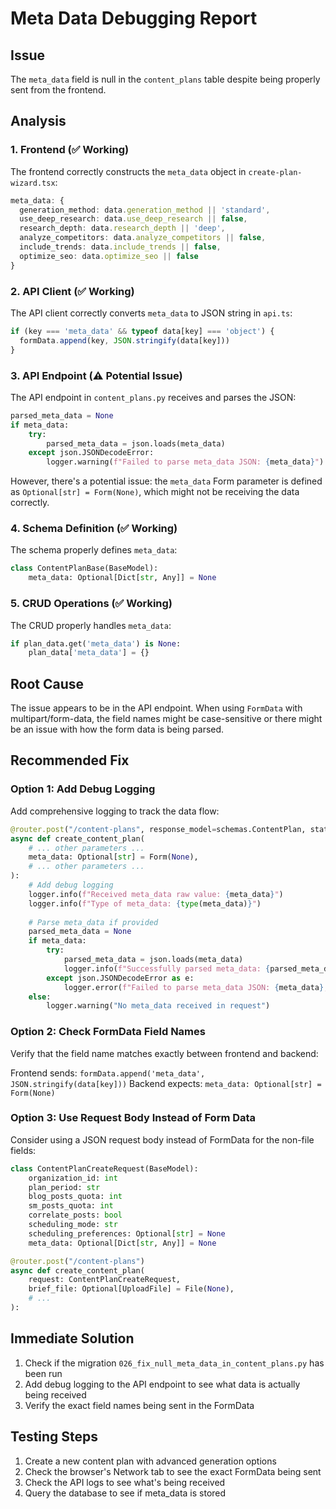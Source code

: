 # Meta Data Debugging Report

## Issue
The `meta_data` field is null in the `content_plans` table despite being properly sent from the frontend.

## Analysis

### 1. Frontend (✅ Working)
The frontend correctly constructs the `meta_data` object in `create-plan-wizard.tsx`:
```typescript
meta_data: {
  generation_method: data.generation_method || 'standard',
  use_deep_research: data.use_deep_research || false,
  research_depth: data.research_depth || 'deep',
  analyze_competitors: data.analyze_competitors || false,
  include_trends: data.include_trends || false,
  optimize_seo: data.optimize_seo || false
}
```

### 2. API Client (✅ Working)
The API client correctly converts `meta_data` to JSON string in `api.ts`:
```typescript
if (key === 'meta_data' && typeof data[key] === 'object') {
  formData.append(key, JSON.stringify(data[key]))
}
```

### 3. API Endpoint (⚠️ Potential Issue)
The API endpoint in `content_plans.py` receives and parses the JSON:
```python
parsed_meta_data = None
if meta_data:
    try:
        parsed_meta_data = json.loads(meta_data)
    except json.JSONDecodeError:
        logger.warning(f"Failed to parse meta_data JSON: {meta_data}")
```

However, there's a potential issue: the `meta_data` Form parameter is defined as `Optional[str] = Form(None)`, which might not be receiving the data correctly.

### 4. Schema Definition (✅ Working)
The schema properly defines `meta_data`:
```python
class ContentPlanBase(BaseModel):
    meta_data: Optional[Dict[str, Any]] = None
```

### 5. CRUD Operations (✅ Working)
The CRUD properly handles `meta_data`:
```python
if plan_data.get('meta_data') is None:
    plan_data['meta_data'] = {}
```

## Root Cause
The issue appears to be in the API endpoint. When using `FormData` with multipart/form-data, the field names might be case-sensitive or there might be an issue with how the form data is being parsed.

## Recommended Fix

### Option 1: Add Debug Logging
Add comprehensive logging to track the data flow:

```python
@router.post("/content-plans", response_model=schemas.ContentPlan, status_code=http_status.HTTP_201_CREATED)
async def create_content_plan(
    # ... other parameters ...
    meta_data: Optional[str] = Form(None),
    # ... other parameters ...
):
    # Add debug logging
    logger.info(f"Received meta_data raw value: {meta_data}")
    logger.info(f"Type of meta_data: {type(meta_data)}")
    
    # Parse meta_data if provided
    parsed_meta_data = None
    if meta_data:
        try:
            parsed_meta_data = json.loads(meta_data)
            logger.info(f"Successfully parsed meta_data: {parsed_meta_data}")
        except json.JSONDecodeError as e:
            logger.error(f"Failed to parse meta_data JSON: {meta_data}, error: {e}")
    else:
        logger.warning("No meta_data received in request")
```

### Option 2: Check FormData Field Names
Verify that the field name matches exactly between frontend and backend:

Frontend sends: `formData.append('meta_data', JSON.stringify(data[key]))`
Backend expects: `meta_data: Optional[str] = Form(None)`

### Option 3: Use Request Body Instead of Form Data
Consider using a JSON request body instead of FormData for the non-file fields:

```python
class ContentPlanCreateRequest(BaseModel):
    organization_id: int
    plan_period: str
    blog_posts_quota: int
    sm_posts_quota: int
    correlate_posts: bool
    scheduling_mode: str
    scheduling_preferences: Optional[str] = None
    meta_data: Optional[Dict[str, Any]] = None

@router.post("/content-plans")
async def create_content_plan(
    request: ContentPlanCreateRequest,
    brief_file: Optional[UploadFile] = File(None),
    # ...
):
```

## Immediate Solution
1. Check if the migration `026_fix_null_meta_data_in_content_plans.py` has been run
2. Add debug logging to the API endpoint to see what data is actually being received
3. Verify the exact field names being sent in the FormData

## Testing Steps
1. Create a new content plan with advanced generation options
2. Check the browser's Network tab to see the exact FormData being sent
3. Check the API logs to see what's being received
4. Query the database to see if meta_data is stored